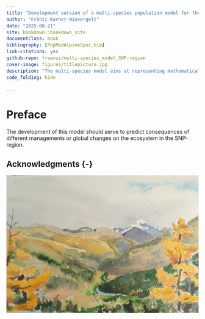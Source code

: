```yaml
--- 
title: "Development version of a multi-species population model for the SNP-region"
author: "Fränzi Korner-Nievergelt"
date: "2025-08-21"
site: bookdown::bookdown_site
documentclass: book
bibliography: [PopModAlpineSpec.bib]
link-citations: yes
github-repo: fraenzi/multi-species_model_SNP-region
cover-image: figures/titlepicture.jpg
description: "The multi-species model aims at representing mathematically the ecosystem in the SNP-region."
code_folding: hide

---
```



# Preface


The development of this model should serve to predict consequences of different managements or global changes on the ecosystem in the SNP-region.


## Acknowledgments {-}

<img src="figures/titlepicture.jpg" width="1889" style="display: block; margin: auto;" />


